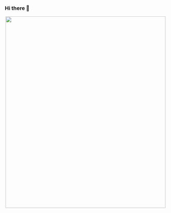 ### Hi there 👋







<div id="header" align="center">
  <img src="https://media.giphy.com/media/AOSwwqVjNZlDO/giphy.gif" width=500 height=600/>
</div>






<!--
**spoorthyvv/spoorthyvv** is a ✨ _special_ ✨ repository because its `README.md` (this file) appears on your GitHub profile.

Here are some ideas to get you started:

- 🔭 I’m currently working on ...
- 🌱 I’m currently learning ...
- 👯 I’m looking to collaborate on ...
- 🤔 I’m looking for help with ...
- 💬 Ask me about ...
- 📫 How to reach me: ...
- 😄 Pronouns: ...
- ⚡ Fun fact: ...
-->
